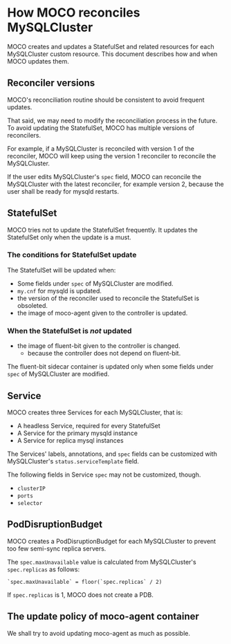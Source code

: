 # How MOCO reconciles MySQLCluster

MOCO creates and updates a StatefulSet and related resources for each MySQLCluster custom resource.
This document describes how and when MOCO updates them.

## Reconciler versions

MOCO's reconciliation routine should be consistent to avoid frequent updates.

That said, we may need to modify the reconciliation process in the future.
To avoid updating the StatefulSet, MOCO has multiple versions of reconcilers.

For example, if a MySQLCluster is reconciled with version 1 of the reconciler,
MOCO will keep using the version 1 reconciler to reconcile the MySQLCluster.

If the user edits MySQLCluster's `spec` field, MOCO can reconcile the MySQLCluster
with the latest reconciler, for example version 2, because the user shall be
ready for mysqld restarts.

## StatefulSet

MOCO tries not to update the StatefulSet frequently.
It updates the StatefulSet only when the update is a must.

### The conditions for StatefulSet update

The StatefulSet will be updated when:

- Some fields under `spec` of MySQLCluster are modified.
- `my.cnf` for mysqld is updated.
- the version of the reconciler used to reconcile the StatefulSet is obsoleted.
- the image of moco-agent given to the controller is updated.

### When the StatefulSet is _not_ updated

- the image of fluent-bit given to the controller is changed.
    - because the controller does not depend on fluent-bit.

The fluent-bit sidecar container is updated only when some fields under
`spec` of MySQLCluster are modified.

## Service

MOCO creates three Services for each MySQLCluster, that is:

- A headless Service, required for every StatefulSet
- A Service for the primary mysqld instance
- A Service for replica mysql instances

The Services' labels, annotations, and `spec` fields can be customized
with MySQLCluster's `status.serviceTemplate` field.

The following fields in Service `spec` may not be customized, though.

- `clusterIP`
- `ports`
- `selector`

## PodDisruptionBudget

MOCO creates a PodDisruptionBudget for each MySQLCluster to prevent
too few semi-sync replica servers.

The `spec.maxUnavailable` value is calculated from MySQLCluster's
`spec.replicas` as follows:

    `spec.maxUnavailable` = floor(`spec.replicas` / 2)

If `spec.replicas` is 1, MOCO does not create a PDB.

## The update policy of moco-agent container

We shall try to avoid updating moco-agent as much as possible.
